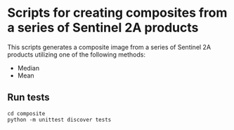 # Scripts for creating composites from a series of Sentinel 2A products

This scripts generates a composite image from a series of Sentinel 2A products utilizing one of the following methods:
* Median
* Mean

## Run tests

```
cd composite
python -m unittest discover tests
```